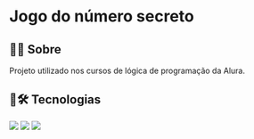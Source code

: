 <h1>Jogo do número secreto</h1>

<h2>📃📃 Sobre</h2>
<p>Projeto utilizado nos cursos de lógica de programação da Alura.</p>

## 🧰🛠️ Tecnologias
<div>
  <img src="https://img.shields.io/badge/HTML-239120?style=for-the-badge&logo=html5&logoColor=white">
  <img src="https://img.shields.io/badge/CSS-239120?&style=for-the-badge&logo=css3&logoColor=white">
  <img src="https://img.shields.io/badge/JavaScript-F7DF1E?style=for-the-badge&logo=javascript&logoColor=black">
</div>
